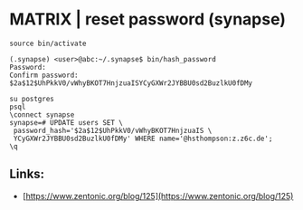 # MATRIX \| reset password \(synapse\)

```
source bin/activate

(.synapse) <user>@abc:~/.synapse$ bin/hash_password
Password:
Confirm password:
$2a$12$UhPkkV0/vWhyBKOT7HnjzuaISYCyGXWr2JYBBU0sd2BuzlkU0fDMy

su postgres
psql
\connect synapse
synapse=# UPDATE users SET \
 password_hash='$2a$12$UhPkkV0/vWhyBKOT7HnjzuaIS \
 YCyGXWr2JYBBU0sd2BuzlkU0fDMy' WHERE name='@hsthompson:z.z6c.de';
\q
```

## Links:

* [https://www.zentonic.org/blog/125](https://www.zentonic.org/blog/125)



